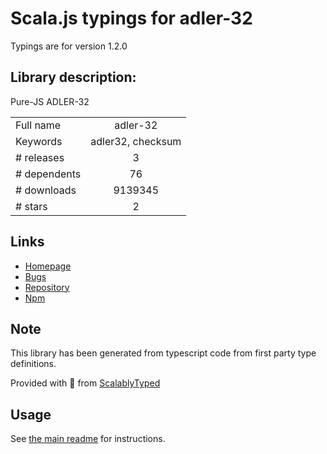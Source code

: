 
# Scala.js typings for adler-32

Typings are for version 1.2.0

## Library description:
Pure-JS ADLER-32

|                    |                 |
| ------------------ | :-------------: |
| Full name          | adler-32 |
| Keywords           | adler32, checksum |
| # releases         | 3 |
| # dependents       | 76 |
| # downloads        | 9139345 |
| # stars            | 2 |

## Links
- [Homepage](http://sheetjs.com/opensource)
- [Bugs](https://github.com/SheetJS/js-adler32/issues)
- [Repository](https://github.com/SheetJS/js-adler32)
- [Npm](https://www.npmjs.com/package/adler-32)
    


## Note
This library has been generated from typescript code from first party type definitions.

Provided with :purple_heart: from [ScalablyTyped](https://github.com/oyvindberg/ScalablyTyped)

## Usage
See [the main readme](../../readme.md) for instructions.


